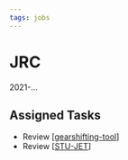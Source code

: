 ```yaml
---
tags: jobs
---
```

# JRC

2021-...

## Assigned Tasks

- Review [[gearshifting-tool]]
- Review [[STU-JET]]

[//begin]: # "Autogenerated link references for markdown compatibility"
[gearshifting-tool]: gearshifting-tool.md "Gearshifting Tool"
[STU-JET]: STU-JET.md "STU-JET"
[//end]: # "Autogenerated link references"